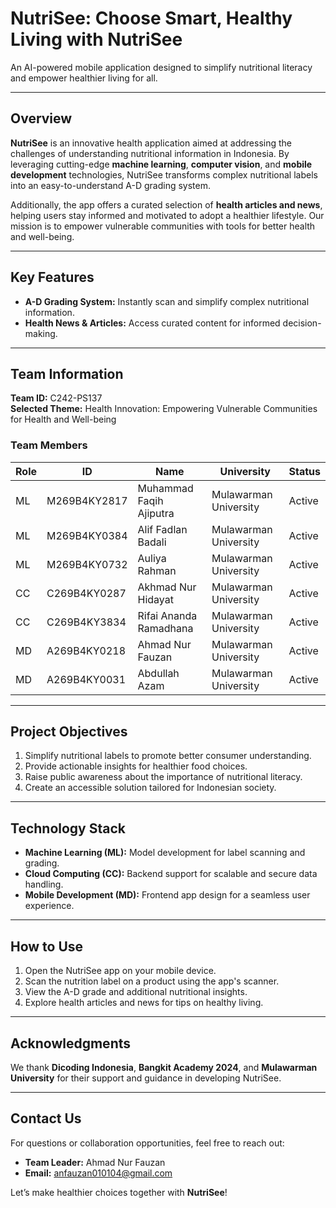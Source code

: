 # **NutriSee: Choose Smart, Healthy Living with NutriSee**  
An AI-powered mobile application designed to simplify nutritional literacy and empower healthier living for all.

---

## **Overview**  
**NutriSee** is an innovative health application aimed at addressing the challenges of understanding nutritional information in Indonesia. By leveraging cutting-edge **machine learning**, **computer vision**, and **mobile development** technologies, NutriSee transforms complex nutritional labels into an easy-to-understand A-D grading system.  

Additionally, the app offers a curated selection of **health articles and news**, helping users stay informed and motivated to adopt a healthier lifestyle. Our mission is to empower vulnerable communities with tools for better health and well-being.  

---

## **Key Features**  
- **A-D Grading System:** Instantly scan and simplify complex nutritional information.  
- **Health News & Articles:** Access curated content for informed decision-making.  

---

## **Team Information**  

**Team ID:** C242-PS137  
**Selected Theme:** Health Innovation: Empowering Vulnerable Communities for Health and Well-being  

### **Team Members**  

| Role  | ID                | Name                        | University            | Status  |  
|-------|-------------------|-----------------------------|-----------------------|---------|  
| ML    | M269B4KY2817      | Muhammad Faqih Ajiputra    | Mulawarman University | Active  |  
| ML    | M269B4KY0384      | Alif Fadlan Badali         | Mulawarman University | Active  |  
| ML    | M269B4KY0732      | Auliya Rahman              | Mulawarman University | Active  |  
| CC    | C269B4KY0287      | Akhmad Nur Hidayat         | Mulawarman University | Active  |  
| CC    | C269B4KY3834      | Rifai Ananda Ramadhana     | Mulawarman University | Active  |  
| MD    | A269B4KY0218      | Ahmad Nur Fauzan           | Mulawarman University | Active  |  
| MD    | A269B4KY0031      | Abdullah Azam              | Mulawarman University | Active  |  

---

## **Project Objectives**  
1. Simplify nutritional labels to promote better consumer understanding.  
2. Provide actionable insights for healthier food choices.  
3. Raise public awareness about the importance of nutritional literacy.  
4. Create an accessible solution tailored for Indonesian society.  

---

## **Technology Stack**  
- **Machine Learning (ML):** Model development for label scanning and grading.  
- **Cloud Computing (CC):** Backend support for scalable and secure data handling.  
- **Mobile Development (MD):** Frontend app design for a seamless user experience.  

---

## **How to Use**  
1. Open the NutriSee app on your mobile device.  
2. Scan the nutrition label on a product using the app's scanner.  
3. View the A-D grade and additional nutritional insights.  
4. Explore health articles and news for tips on healthy living.  

---

## **Acknowledgments**  
We thank **Dicoding Indonesia**, **Bangkit Academy 2024**, and **Mulawarman University** for their support and guidance in developing NutriSee.  

---

## **Contact Us**  
For questions or collaboration opportunities, feel free to reach out:  
- **Team Leader:** Ahmad Nur Fauzan  
- **Email:** anfauzan010104@gmail.com  

Let’s make healthier choices together with **NutriSee**!  
